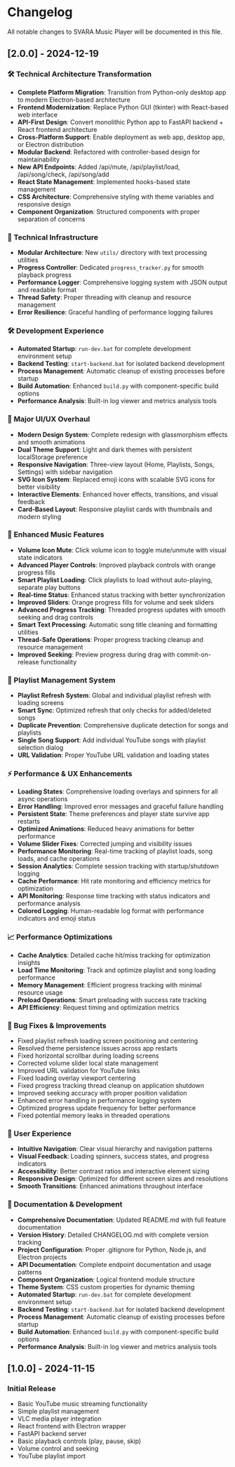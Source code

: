# Changelog

All notable changes to SVARA Music Player will be documented in this file.

## [2.0.0] - 2024-12-19

### 🛠️ Technical Architecture Transformation
- **Complete Platform Migration**: Transition from Python-only desktop app to modern Electron-based architecture
- **Frontend Modernization**: Replace Python GUI (tkinter) with React-based web interface
- **API-First Design**: Convert monolithic Python app to FastAPI backend + React frontend architecture
- **Cross-Platform Support**: Enable deployment as web app, desktop app, or Electron distribution
- **Modular Backend**: Refactored with controller-based design for maintainability
- **New API Endpoints**: Added /api/mute, /api/playlist/load, /api/song/check, /api/song/add
- **React State Management**: Implemented hooks-based state management
- **CSS Architecture**: Comprehensive styling with theme variables and responsive design
- **Component Organization**: Structured components with proper separation of concerns

### 🔧 Technical Infrastructure
- **Modular Architecture**: New `utils/` directory with text processing utilities
- **Progress Controller**: Dedicated `progress_tracker.py` for smooth playback progress
- **Performance Logger**: Comprehensive logging system with JSON output and readable format
- **Thread Safety**: Proper threading with cleanup and resource management
- **Error Resilience**: Graceful handling of performance logging failures

### 🛠️ Development Experience
- **Automated Startup**: `run-dev.bat` for complete development environment setup
- **Backend Testing**: `start-backend.bat` for isolated backend development
- **Process Management**: Automatic cleanup of existing processes before startup
- **Build Automation**: Enhanced `build.py` with component-specific build options
- **Performance Analysis**: Built-in log viewer and metrics analysis tools

### 🎨 Major UI/UX Overhaul
- **Modern Design System**: Complete redesign with glassmorphism effects and smooth animations
- **Dual Theme Support**: Light and dark themes with persistent localStorage preference
- **Responsive Navigation**: Three-view layout (Home, Playlists, Songs, Settings) with sidebar navigation
- **SVG Icon System**: Replaced emoji icons with scalable SVG icons for better visibility
- **Interactive Elements**: Enhanced hover effects, transitions, and visual feedback
- **Card-Based Layout**: Responsive playlist cards with thumbnails and modern styling

### 🎵 Enhanced Music Features
- **Volume Icon Mute**: Click volume icon to toggle mute/unmute with visual state indicators
- **Advanced Player Controls**: Improved playback controls with orange progress fills
- **Smart Playlist Loading**: Click playlists to load without auto-playing, separate play buttons
- **Real-time Status**: Enhanced status tracking with better synchronization
- **Improved Sliders**: Orange progress fills for volume and seek sliders
- **Advanced Progress Tracking**: Threaded progress updates with smooth seeking and drag controls
- **Smart Text Processing**: Automatic song title cleaning and formatting utilities
- **Thread-Safe Operations**: Proper progress tracking cleanup and resource management
- **Improved Seeking**: Preview progress during drag with commit-on-release functionality

### 🔄 Playlist Management System
- **Playlist Refresh System**: Global and individual playlist refresh with loading screens
- **Smart Sync**: Optimized refresh that only checks for added/deleted songs
- **Duplicate Prevention**: Comprehensive duplicate detection for songs and playlists
- **Single Song Support**: Add individual YouTube songs with playlist selection dialog
- **URL Validation**: Proper YouTube URL validation and loading states

### ⚡ Performance & UX Enhancements
- **Loading States**: Comprehensive loading overlays and spinners for all async operations
- **Error Handling**: Improved error messages and graceful failure handling
- **Persistent State**: Theme preferences and player state survive app restarts
- **Optimized Animations**: Reduced heavy animations for better performance
- **Volume Slider Fixes**: Corrected jumping and visibility issues
- **Performance Monitoring**: Real-time tracking of playlist loads, song loads, and cache operations
- **Session Analytics**: Complete session tracking with startup/shutdown logging
- **Cache Performance**: Hit rate monitoring and efficiency metrics for optimization
- **API Monitoring**: Response time tracking with status indicators and performance analysis
- **Colored Logging**: Human-readable log format with performance indicators and emoji status

### 📈 Performance Optimizations
- **Cache Analytics**: Detailed cache hit/miss tracking for optimization insights
- **Load Time Monitoring**: Track and optimize playlist and song loading performance
- **Memory Management**: Efficient progress tracking with minimal resource usage
- **Preload Operations**: Smart preloading with success rate tracking
- **API Efficiency**: Request timing and optimization metrics

### 🐛 Bug Fixes & Improvements
- Fixed playlist refresh loading screen positioning and centering
- Resolved theme persistence issues across app restarts
- Fixed horizontal scrollbar during loading screens
- Corrected volume slider local state management
- Improved URL validation for YouTube links
- Fixed loading overlay viewport centering
- Fixed progress tracking thread cleanup on application shutdown
- Improved seeking accuracy with proper position validation
- Enhanced error handling in performance logging system
- Optimized progress update frequency for better performance
- Fixed potential memory leaks in threaded operations

### 📱 User Experience
- **Intuitive Navigation**: Clear visual hierarchy and navigation patterns
- **Visual Feedback**: Loading spinners, success states, and progress indicators
- **Accessibility**: Better contrast ratios and interactive element sizing
- **Responsive Design**: Optimized for different screen sizes and resolutions
- **Smooth Transitions**: Enhanced animations throughout interface

### 📝 Documentation & Development
- **Comprehensive Documentation**: Updated README.md with full feature documentation
- **Version History**: Detailed CHANGELOG.md with complete version tracking
- **Project Configuration**: Proper .gitignore for Python, Node.js, and Electron projects
- **API Documentation**: Complete endpoint documentation and usage patterns
- **Component Organization**: Logical frontend module structure
- **Theme System**: CSS custom properties for dynamic theming
- **Automated Startup**: `run-dev.bat` for complete development environment setup
- **Backend Testing**: `start-backend.bat` for isolated backend development
- **Process Management**: Automatic cleanup of existing processes before startup
- **Build Automation**: Enhanced `build.py` with component-specific build options
- **Performance Analysis**: Built-in log viewer and metrics analysis tools

## [1.0.0] - 2024-11-15

### Initial Release
- Basic YouTube music streaming functionality
- Simple playlist management
- VLC media player integration
- React frontend with Electron wrapper
- FastAPI backend server
- Basic playback controls (play, pause, skip)
- Volume control and seeking
- YouTube playlist import